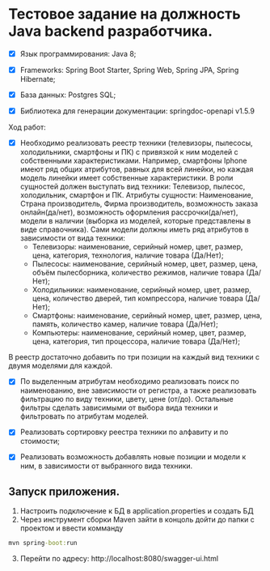 # Тестовое задание на должность Java backend разработчика.

- [x] Язык программирования: Java 8;
- [x] Frameworks: Spring Boot Starter, Spring Web, Spring JPA, Spring Hibernate;
- [x] База данных: Postgres SQL;
- [x] Библиотека для генерации документации: springdoc-openapi v1.5.9


Ход работ:
- [x]	Необходимо реализовать реестр техники (телевизоры, пылесосы, холодильники, смартфоны и ПК) с привязкой к ним моделей с собственными характеристиками. Например, смартфоны Iphone имеют ряд общих атрибутов, равных для всей линейки, но каждая модель линейки имеет собственные характеристики.
      В роли сущностей должен выступать вид техники: Телевизор, пылесос, холодильник, смартфон и ПК. Атрибуты сущности: Наименование, Страна производитель, Фирма производитель, возможность заказа онлайн(да/нет), возможность оформления рассрочки(да/нет), модели в наличии (выборка из моделей, которые представлены в виде справочника).
      Сами модели должны иметь ряд атрибутов в зависимости от вида техники: <br>
      - Телевизоры: наименование, серийный номер, цвет,
      размер, цена, категория, технология, наличие товара (Да/Нет); <br>
      - Пылесосы: наименование, серийный номер, цвет,
      размер, цена, объём пылесборника, количество режимов, наличие товара (Да/Нет); <br>
      - Холодильники: наименование, серийный номер, цвет,
      размер, цена, количество дверей, тип компрессора, наличие товара (Да/Нет); <br>
      - Смартфоны: наименование, серийный номер, цвет,
      размер, цена, память, количество камер, наличие товара (Да/Нет); <br>
      - Компьютеры: наименование, серийный номер, цвет,
      размер, цена, категория, тип процессора, наличие товара (Да/Нет); <br>
      
В реестр достаточно добавить по три позиции на каждый вид техники с двумя моделями для каждой.
- [x] По выделенным атрибутам необходимо реализовать поиск по наименованию,
      вне зависимости от регистра, а также реализовать фильтрацию по виду техники, цвету, цене (от/до). Остальные фильтры сделать зависимыми от выбора вида техники и фильтровать по атрибутам моделей.
- [x] Реализовать сортировку реестра техники по алфавиту и по стоимости; 
- [x] Реализовать возможность добавлять новые позиции и модели к ним, в зависимости от выбранного вида техники.


## Запуск приложения.

1. Настроить подключение к БД в application.properties и создать БД
2. Через инструмент сборки Maven зайти в концоль дойти до папки с проектом и ввести комманду
```cmd
mvn spring-boot:run
```
3. Перейти по адресу: <a herf="http://localhost:8080/swagger-ui.html"> http://localhost:8080/swagger-ui.html </a>
